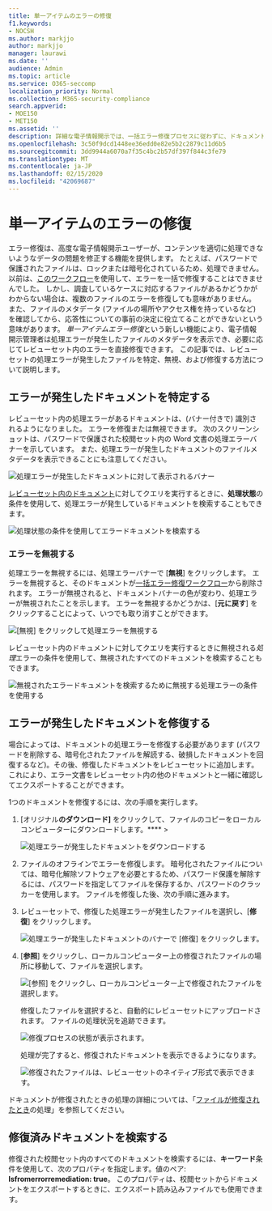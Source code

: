 ```yaml
---
title: 単一アイテムのエラーの修復
f1.keywords:
- NOCSH
ms.author: markjjo
author: markjjo
manager: laurawi
ms.date: ''
audience: Admin
ms.topic: article
ms.service: O365-seccomp
localization_priority: Normal
ms.collection: M365-security-compliance
search.appverid:
- MOE150
- MET150
ms.assetid: ''
description: 詳細な電子情報開示では、一括エラー修復プロセスに従わずに、ドキュメントの処理エラーを修正することができます。
ms.openlocfilehash: 3c50f9dcd1448ee36edd0e82e5b2c2879c11d6b5
ms.sourcegitcommit: 3dd9944a6070a7f35c4bc2b57df397f844c3fe79
ms.translationtype: MT
ms.contentlocale: ja-JP
ms.lasthandoff: 02/15/2020
ms.locfileid: "42069687"
---
```

# <a name="single-item-error-remediation"></a>単一アイテムのエラーの修復

エラー修復は、高度な電子情報開示ユーザーが、コンテンツを適切に処理できないようなデータの問題を修正する機能を提供します。 たとえば、パスワードで保護されたファイルは、ロックまたは暗号化されているため、処理できません。 以前は、[このワークフロー](error-remediation-when-processing-data-in-advanced-ediscovery.md)を使用して、エラーを一括で修復することはできませんでした。 しかし、調査しているケースに対応するファイルがあるかどうかがわからない場合は、複数のファイルのエラーを修復しても意味がありません。 また、ファイルのメタデータ (ファイルの場所やアクセス権を持っているなど) を確認してから、応答性についての事前の決定に役立てることができないという意味があります。 *単一アイテムエラー修復*という新しい機能により、電子情報開示管理者は処理エラーが発生したファイルのメタデータを表示でき、必要に応じてレビューセット内のエラーを直接修復できます。 この記事では、レビューセットの処理エラーが発生したファイルを特定、無視、および修復する方法について説明します。

## <a name="identify-documents-with-errors"></a>エラーが発生したドキュメントを特定する

レビューセット内の処理エラーがあるドキュメントは、(バナー付きで) 識別されるようになりました。 エラーを修復または無視できます。 次のスクリーンショットは、パスワードで保護された校閲セット内の Word 文書の処理エラーバナーを示しています。 また、処理エラーが発生したドキュメントのファイルメタデータを表示できることにも注意してください。

![処理エラーが発生したドキュメントに対して表示されるバナー](../media/SIERimage1.png)

[レビューセット内のドキュメント](review-set-search.md)に対してクエリを実行するときに、**処理状態**の条件を使用して、処理エラーが発生しているドキュメントを検索することもできます。

![処理状態の条件を使用してエラードキュメントを検索する](../media/SIERimage2.png)

### <a name="ignore-errors"></a>エラーを無視する

処理エラーを無視するには、処理エラーバナーで [**無視**] をクリックします。 エラーを無視すると、そのドキュメントが[一括エラー修復ワークフロー](error-remediation-when-processing-data-in-advanced-ediscovery.md)から削除されます。 エラーが無視されると、ドキュメントバナーの色が変わり、処理エラーが無視されたことを示します。 エラーを無視するかどうかは、[**元に戻す**] をクリックすることによって、いつでも取り消すことができます。

![[無視] をクリックして処理エラーを無視する](../media/SIERimage3.png)

レビューセット内のドキュメントに対してクエリを実行するときに無視される*処理*エラーの条件を使用して、無視されたすべてのドキュメントを検索することもできます。

![無視されたエラードキュメントを検索するために無視する処理エラーの条件を使用する](../media/SIERimage4.png)

## <a name="remediate-a-document-with-errors"></a>エラーが発生したドキュメントを修復する

場合によっては、ドキュメントの処理エラーを修復する必要があります (パスワードを削除する、暗号化されたファイルを解読する、破損したドキュメントを回復するなど)。その後、修復したドキュメントをレビューセットに追加します。 これにより、エラー文書をレビューセット内の他のドキュメントと一緒に確認してエクスポートすることができます。 

1つのドキュメントを修復するには、次の手順を実行します。

1. [オリジナル**のダウンロード]** をクリックして、ファイルのコピーをローカルコンピューターにダウンロードします。****  > 

   ![処理エラーが発生したドキュメントをダウンロードする](../media/SIERimage5.png)

2. ファイルのオフラインでエラーを修復します。 暗号化されたファイルについては、暗号化解除ソフトウェアを必要とするため、パスワード保護を解除するには、パスワードを指定してファイルを保存するか、パスワードのクラッカーを使用します。 ファイルを修復した後、次の手順に進みます。

3. レビューセットで、修復した処理エラーが発生したファイルを選択し、[**修復**] をクリックします。

   ![処理エラーが発生したドキュメントのバナーで [修復] をクリックします。](../media/SIERimage6.png)


4. [**参照**] をクリックし、ローカルコンピューター上の修復されたファイルの場所に移動して、ファイルを選択します。

   ![[参照] をクリックし、ローカルコンピューター上で修復されたファイルを選択します。](../media/SIERimage7.png)

    修復したファイルを選択すると、自動的にレビューセットにアップロードされます。 ファイルの処理状況を追跡できます。

    ![修復プロセスの状態が表示されます。](../media/SIERimage8.png)

   処理が完了すると、修復されたドキュメントを表示できるようになります。

    ![修復されたファイルは、レビューセットのネイティブ形式で表示できます。](../media/SIERimage9.png)

ドキュメントが修復されたときの処理の詳細については、「[ファイルが修復されたとき](error-remediation.md#what-happens-when-files-are-remediated)の処理」を参照してください。

## <a name="search-for-remediated-documents"></a>修復済みドキュメントを検索する

修復された校閲セット内のすべてのドキュメントを検索するには、**キーワード**条件を使用して、次のプロパティを指定します。値のペア: **Isfromerrorremediation: true**。 このプロパティは、校閲セットからドキュメントをエクスポートするときに、エクスポート読み込みファイルでも使用できます。
